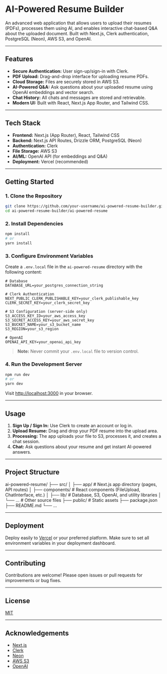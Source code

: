 # AI-Powered Resume Builder

An advanced web application that allows users to upload their resumes (PDFs), processes them using AI, and enables interactive chat-based Q&A about the uploaded document. Built with Next.js, Clerk authentication, PostgreSQL (Neon), AWS S3, and OpenAI.

---

## Features

- **Secure Authentication:** User sign-up/sign-in with Clerk.
- **PDF Upload:** Drag-and-drop interface for uploading resume PDFs.
- **Cloud Storage:** Files are securely stored in AWS S3.
- **AI-Powered Q&A:** Ask questions about your uploaded resume using OpenAI embeddings and vector search.
- **Chat History:** All chats and messages are stored and retrievable.
- **Modern UI:** Built with React, Next.js App Router, and Tailwind CSS.

---

## Tech Stack

- **Frontend:** Next.js (App Router), React, Tailwind CSS
- **Backend:** Next.js API Routes, Drizzle ORM, PostgreSQL (Neon)
- **Authentication:** Clerk
- **File Storage:** AWS S3
- **AI/ML:** OpenAI API (for embeddings and Q&A)
- **Deployment:** Vercel (recommended)

---

## Getting Started

### 1. Clone the Repository

```bash
git clone https://github.com/your-username/ai-powered-resume-builder.git
cd ai-powered-resume-builder/ai-powered-resume
```

### 2. Install Dependencies

```bash
npm install
# or
yarn install
```

### 3. Configure Environment Variables

Create a `.env.local` file in the `ai-powered-resume` directory with the following content:

```env
# Database
DATABASE_URL=your_postgres_connection_string

# Clerk Authentication
NEXT_PUBLIC_CLERK_PUBLISHABLE_KEY=your_clerk_publishable_key
CLERK_SECRET_KEY=your_clerk_secret_key

# S3 Configuration (server-side only)
S3_ACCESS_KEY_ID=your_aws_access_key
S3_SECRET_ACCESS_KEY=your_aws_secret_key
S3_BUCKET_NAME=your_s3_bucket_name
S3_REGION=your_s3_region

# OpenAI
OPENAI_API_KEY=your_openai_api_key
```

> **Note:** Never commit your `.env.local` file to version control.

### 4. Run the Development Server

```bash
npm run dev
# or
yarn dev
```

Visit [http://localhost:3000](http://localhost:3000) in your browser.

---

## Usage

1. **Sign Up / Sign In:** Use Clerk to create an account or log in.
2. **Upload Resume:** Drag and drop your PDF resume into the upload area.
3. **Processing:** The app uploads your file to S3, processes it, and creates a chat session.
4. **Chat:** Ask questions about your resume and get instant AI-powered answers.

---

## Project Structure
ai-powered-resume/
├── src/
│ ├── app/ # Next.js app directory (pages, API routes)
│ ├── components/ # React components (FileUpload, ChatInterface, etc.)
│ ├── lib/ # Database, S3, OpenAI, and utility libraries
│ └── ... # Other source files
├── public/ # Static assets
├── package.json
├── README.md
└── ...



---

## Deployment

Deploy easily to [Vercel](https://vercel.com/) or your preferred platform. Make sure to set all environment variables in your deployment dashboard.

---

## Contributing

Contributions are welcome! Please open issues or pull requests for improvements or bug fixes.

---

## License

[MIT](LICENSE)

---

## Acknowledgements

- [Next.js](https://nextjs.org/)
- [Clerk](https://clerk.dev/)
- [Neon](https://neon.tech/)
- [AWS S3](https://aws.amazon.com/s3/)
- [OpenAI](https://openai.com/)
